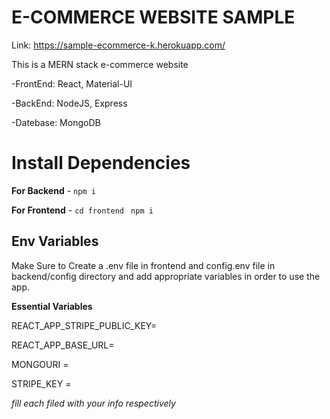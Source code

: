 # E-COMMERCE WEBSITE SAMPLE

Link: https://sample-ecommerce-k.herokuapp.com/

This is a MERN stack e-commerce website

-FrontEnd: React, Material-UI

-BackEnd: NodeJS, Express

-Datebase: MongoDB

# Install Dependencies

**For Backend** - `npm i`

**For Frontend** - `cd frontend` ` npm i`

## Env Variables

Make Sure to Create a .env file in frontend and config.env file in backend/config directory and add appropriate variables in order to use the app.

**Essential Variables**

REACT_APP_STRIPE_PUBLIC_KEY=

REACT_APP_BASE_URL=

MONGOURI = 

STRIPE_KEY = 

_fill each filed with your info respectively_
